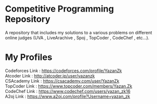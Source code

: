 # Competitive Programming Repository
A repository that includes my solutions to a various problems on different online judges (UVA , LiveArachive , Spoj , TopCoder , CodeChef , etc...).

# My Profiles  
Codeforces Link : https://codeforces.com/profile/YazanZk <br>
Atcoder Link : http://atcoder.jp/user/yazanzk <br>
CSAcademy Link : https://csacademy.com/user/YazanZk <br>
TopCoder Link : https://www.topcoder.com/members/Yazan.Zk <br>
CodeChef Link : https://www.codechef.com/users/yazan_zk16 <br>
A2oj Link : https://www.a2oj.com/profile?Username=yazan_zk

